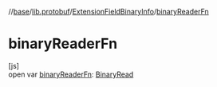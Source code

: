 //[base](../../../index.md)/[lib.protobuf](../index.md)/[ExtensionFieldBinaryInfo](index.md)/[binaryReaderFn](binary-reader-fn.md)

# binaryReaderFn

[js]\
open var [binaryReaderFn](binary-reader-fn.md): [BinaryRead](../index.md#-912733953%2FClasslikes%2F-951264851)
